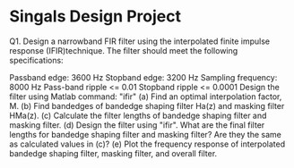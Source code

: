 # Singals Design Project
Q1. Design a narrowband FIR filter using the interpolated finite impulse response (IFIR)technique. The filter should meet the following specifications:

Passband edge: 3600 Hz
Stopband edge: 3200 Hz
Sampling frequency: 8000 Hz
Pass-band ripple <= 0.01
Stopband ripple <= 0.0001
Design the filter using Matlab command: "ifir"
(a) Find an optimal interpolation factor, M.
(b) Find bandedges of bandedge shaping filter Ha(z) and masking filter HMa(z).
(c) Calculate the filter lengths of bandedge shaping filter and masking filter.
(d) Design the filter using "ifir". What are the final filter lengths for bandedge shaping filter and
masking filter? Are they the same as calculated values in (c)?
(e) Plot the frequency response of interpolated bandedge shaping filter, masking filter, and
overall filter.
